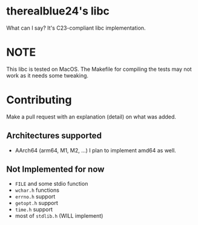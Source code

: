 # therealblue24's libc
What can I say? It's C23-compliant libc implementation.

# NOTE
This libc is tested on MacOS. The Makefile for compiling the tests may not work as it needs some tweaking.

# Contributing
Make a pull request with an explanation (detail) on what was added.

## Architectures supported
* AArch64 (arm64, M1, M2, ...)
I plan to implement amd64 as well.

## Not Implemented for now
* `FILE` and some stdio function
* `wchar.h` functions
* `errno.h` support
* `getopt.h` support
* `time.h` support
* most of `stdlib.h` (WILL implement)
